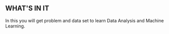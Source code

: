 ## WHAT'S IN IT 
In this you will get problem and data set to learn Data Analysis and Machine Learning.
